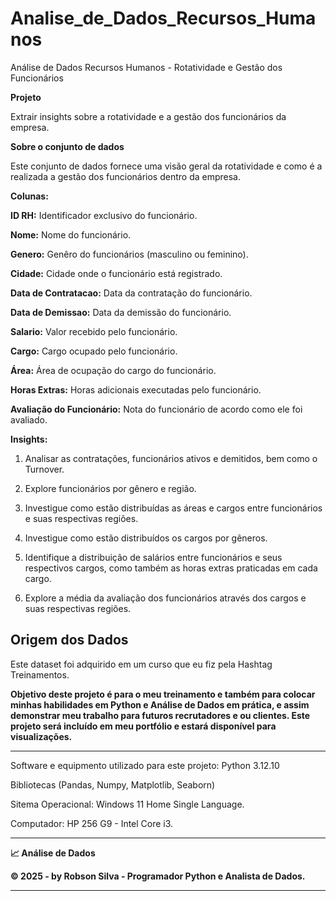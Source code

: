# Analise_de_Dados_Recursos_Humanos
Análise de Dados Recursos Humanos - Rotatividade e Gestão dos Funcionários

**Projeto**

Extrair insights sobre a rotatividade e a gestão dos funcionários da empresa.

**Sobre o conjunto de dados**

Este conjunto de dados fornece uma visão geral da rotatividade e como é a realizada a gestão dos funcionários dentro da empresa.

**Colunas:**

**ID RH:** Identificador exclusivo do funcionário.

**Nome:** Nome do funcionário.

**Genero:** Genêro do funcionários (masculino ou feminino).

**Cidade:** Cidade onde o funcionário está registrado.

**Data de Contratacao:** Data da contratação do funcionário.

**Data de Demissao:** Data da demissão do funcionário.

**Salario:** Valor recebido pelo funcionário.

**Cargo:** Cargo ocupado pelo funcionário.

**Área:** Área de ocupação do cargo do funcionário.

**Horas Extras:** Horas adicionais executadas pelo funcionário.

**Avaliação do Funcionário:** Nota do funcionário de acordo como ele foi avaliado.

**Insights:**

1. Analisar as contratações, funcionários ativos e demitidos, bem como o Turnover.

2. Explore funcionários por gênero e região.

3. Investigue como estão distribuídas as áreas e cargos entre funcionários e suas respectivas regiões.

4. Investigue como estão distribuídos os cargos por gêneros.

5. Identifique a distribuição de salários entre funcionários e seus respectivos cargos, como também as horas extras praticadas em cada cargo.

6. Explore a média da avaliação dos funcionários através dos cargos e suas respectivas regiões.


## **Origem dos Dados**
Este dataset foi adquirido em um curso que eu fiz pela Hashtag Treinamentos.

**Objetivo deste projeto é para o meu treinamento e também para colocar minhas habilidades em Python e Análise de Dados em  prática, e assim demonstrar meu trabalho para futuros recrutadores e ou clientes. Este projeto será incluído em meu portfólio e estará disponível para visualizações.**

---

Software e equipmento utilizado para este projeto: Python 3.12.10

Bibliotecas (Pandas, Numpy, Matplotlib, Seaborn)

Sitema Operacional: Windows 11 Home Single Language.

Computador: HP 256 G9 - Intel Core i3.

---

**📈 Análise de Dados**

**© 2025 - by Robson Silva - Programador Python e Analista de Dados.**

---

